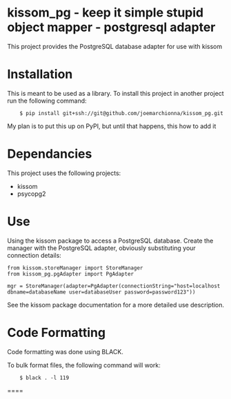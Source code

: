 kissom_pg - keep it simple stupid object mapper - postgresql adapter
====================================================================
This project provides the PostgreSQL database adapter for use with kissom

Installation
============
<p>This is meant to be used as a library. To install this project in another project run the following command:

```
    $ pip install git+ssh://git@github.com/joemarchionna/kissom_pg.git
```
My plan is to put this up on PyPI, but until that happens, this how to add it

Dependancies
============
<p>This project uses the following projects:

* kissom
* psycopg2

Use
===
Using the kissom package to access a PostgreSQL database.
Create the manager with the PostgreSQL adapter, obviously substituting your connection details:

```
from kissom.storeManager import StoreManager
from kissom_pg.pgAdapter import PgAdapter

mgr = StoreManager(adapter=PgAdapter(connectionString="host=localhost dbname=databaseName user=databaseUser password=password123"))
```
See the kissom package documentation for a more detailed use description.

Code Formatting
===============
<p>Code formatting was done using BLACK.
<p>To bulk format files, the following command will work:

```
    $ black . -l 119
```

====
